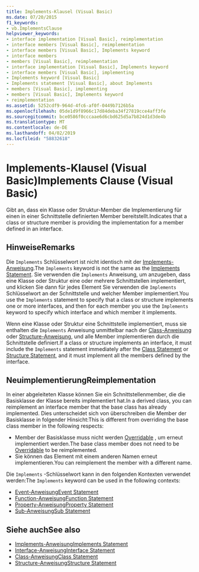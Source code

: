 ```yaml
---
title: Implements-Klausel (Visual Basic)
ms.date: 07/20/2015
f1_keywords:
- vb.ImplementsClause
helpviewer_keywords:
- interface implementation [Visual Basic], reimplementation
- interface members [Visual Basic], reimplementation
- interface members [Visual Basic], Implements keyword
- interface members
- members [Visual Basic], reimplementation
- interface implementation [Visual Basic], Implements keyword
- interface members [Visual Basic], implementing
- Implements keyword [Visual Basic]
- Implements statement [Visual Basic], about Implements
- members [Visual Basic], implementing
- members [Visual Basic], Implements keyword
- reimplementation
ms.assetid: 5252cdf9-964d-4fc6-af0f-0449b7126b5a
ms.openlocfilehash: 05de1d9f8966c17d84deba34f27819cce4aff3fe
ms.sourcegitcommit: bce0586f0cccaae6d6cbd625d5a7b824d1d3de4b
ms.translationtype: MT
ms.contentlocale: de-DE
ms.lasthandoff: 04/02/2019
ms.locfileid: "58832618"
---
```

# <a name="implements-clause-visual-basic"></a><span data-ttu-id="47a04-102">Implements-Klausel (Visual Basic)</span><span class="sxs-lookup"><span data-stu-id="47a04-102">Implements Clause (Visual Basic)</span></span>
<span data-ttu-id="47a04-103">Gibt an, dass ein Klasse oder Struktur-Member die Implementierung für einen in einer Schnittstelle definierten Member bereitstellt.</span><span class="sxs-lookup"><span data-stu-id="47a04-103">Indicates that a class or structure member is providing the implementation for a member defined in an interface.</span></span>  
  
## <a name="remarks"></a><span data-ttu-id="47a04-104">Hinweise</span><span class="sxs-lookup"><span data-stu-id="47a04-104">Remarks</span></span>  
<span data-ttu-id="47a04-105">Die `Implements` Schlüsselwort ist nicht identisch mit der [Implements-Anweisung](../../../visual-basic/language-reference/statements/implements-statement.md).</span><span class="sxs-lookup"><span data-stu-id="47a04-105">The `Implements` keyword is not the same as the [Implements Statement](../../../visual-basic/language-reference/statements/implements-statement.md).</span></span> <span data-ttu-id="47a04-106">Sie verwenden die `Implements` Anweisung, um anzugeben, dass eine Klasse oder Struktur eine oder mehrere Schnittstellen implementiert, und klicken Sie dann für jedes Element Sie verwenden die `Implements` Schlüsselwort an der Schnittstelle und welcher Member implementiert.</span><span class="sxs-lookup"><span data-stu-id="47a04-106">You use the `Implements` statement to specify that a class or structure implements one or more interfaces, and then for each member you use the `Implements` keyword to specify which interface and which member it implements.</span></span>

<span data-ttu-id="47a04-107">Wenn eine Klasse oder Struktur eine Schnittstelle implementiert, muss sie enthalten die `Implements` Anweisung unmittelbar nach der [Class-Anweisung](../../../visual-basic/language-reference/statements/class-statement.md) oder [Structure-Anweisung](../../../visual-basic/language-reference/statements/structure-statement.md), und alle Member implementieren durch die Schnittstelle definiert.</span><span class="sxs-lookup"><span data-stu-id="47a04-107">If a class or structure implements an interface, it must include the `Implements` statement immediately after the [Class Statement](../../../visual-basic/language-reference/statements/class-statement.md) or [Structure Statement](../../../visual-basic/language-reference/statements/structure-statement.md), and it must implement all the members defined by the interface.</span></span>

## <a name="reimplementation"></a><span data-ttu-id="47a04-108">Neuimplementierung</span><span class="sxs-lookup"><span data-stu-id="47a04-108">Reimplementation</span></span>  
<span data-ttu-id="47a04-109">In einer abgeleiteten Klasse können Sie ein Schnittstellenmember, die die Basisklasse der Klasse bereits implementiert hat.</span><span class="sxs-lookup"><span data-stu-id="47a04-109">In a derived class, you can reimplement an interface member that the base class has already implemented.</span></span> <span data-ttu-id="47a04-110">Dies unterscheidet sich von überschreiben die Member der Basisklasse in folgender Hinsicht:</span><span class="sxs-lookup"><span data-stu-id="47a04-110">This is different from overriding the base class member in the following respects:</span></span>

- <span data-ttu-id="47a04-111">Member der Basisklasse muss nicht werden [Overridable](../../../visual-basic/language-reference/modifiers/overridable.md) , um erneut implementiert werden.</span><span class="sxs-lookup"><span data-stu-id="47a04-111">The base class member does not need to be [Overridable](../../../visual-basic/language-reference/modifiers/overridable.md) to be reimplemented.</span></span>
- <span data-ttu-id="47a04-112">Sie können das Element mit einem anderen Namen erneut implementieren.</span><span class="sxs-lookup"><span data-stu-id="47a04-112">You can reimplement the member with a different name.</span></span>

<span data-ttu-id="47a04-113">Die `Implements` -Schlüsselwort kann in den folgenden Kontexten verwendet werden:</span><span class="sxs-lookup"><span data-stu-id="47a04-113">The `Implements` keyword can be used in the following contexts:</span></span>
- [<span data-ttu-id="47a04-114">Event-Anweisung</span><span class="sxs-lookup"><span data-stu-id="47a04-114">Event Statement</span></span>](../../../visual-basic/language-reference/statements/event-statement.md)
- [<span data-ttu-id="47a04-115">Function-Anweisung</span><span class="sxs-lookup"><span data-stu-id="47a04-115">Function Statement</span></span>](../../../visual-basic/language-reference/statements/function-statement.md)
- [<span data-ttu-id="47a04-116">Property-Anweisung</span><span class="sxs-lookup"><span data-stu-id="47a04-116">Property Statement</span></span>](../../../visual-basic/language-reference/statements/property-statement.md)
- [<span data-ttu-id="47a04-117">Sub-Anweisung</span><span class="sxs-lookup"><span data-stu-id="47a04-117">Sub Statement</span></span>](../../../visual-basic/language-reference/statements/sub-statement.md)  
  
## <a name="see-also"></a><span data-ttu-id="47a04-118">Siehe auch</span><span class="sxs-lookup"><span data-stu-id="47a04-118">See also</span></span>

- [<span data-ttu-id="47a04-119">Implements-Anweisung</span><span class="sxs-lookup"><span data-stu-id="47a04-119">Implements Statement</span></span>](../../../visual-basic/language-reference/statements/implements-statement.md)
- [<span data-ttu-id="47a04-120">Interface-Anweisung</span><span class="sxs-lookup"><span data-stu-id="47a04-120">Interface Statement</span></span>](../../../visual-basic/language-reference/statements/interface-statement.md)
- [<span data-ttu-id="47a04-121">Class-Anweisung</span><span class="sxs-lookup"><span data-stu-id="47a04-121">Class Statement</span></span>](../../../visual-basic/language-reference/statements/class-statement.md)
- [<span data-ttu-id="47a04-122">Structure-Anweisung</span><span class="sxs-lookup"><span data-stu-id="47a04-122">Structure Statement</span></span>](../../../visual-basic/language-reference/statements/structure-statement.md)
